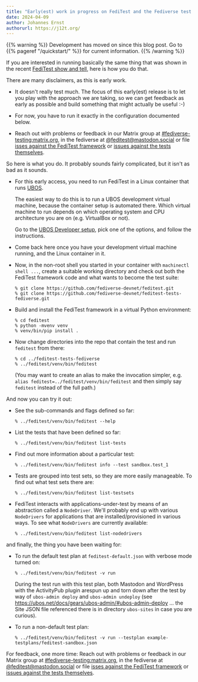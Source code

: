 ```yaml
---
title: "Early(est) work in progress on FediTest and the Fediverse test suite"
date: 2024-04-09
author: Johannes Ernst
authorurl: https://j12t.org/
---
```


{{% warning %}}
Development has moved on since this blog post. Go to {{% pageref "/quickstart/" %}}
for current information.
{{% /warning %}}

If you are interested in running basically the same thing that was shown in
the recent [FediTest show and tell](https://fedidevs.org/notes/2024-03-07/), here is how you
do that.

There are many disclaimers, as this is early work.

* It doesn't really test much. The focus of this early(est) release is to let you play
  with the approach we are taking, so we can get feedback as early as possible and
  build something that might actually be useful :-)

* For now, you have to run it exactly in the configuration documented below.

* Reach out with problems or feedback in our Matrix group at
  [#fediverse-testing:matrix.org](https://matrix.to/#/%23fediverse-testing:matrix.org),
  in the fediverse at [@feditest@mastodon.social](https://mastodon.social/@feditest)
  or file [isses against the FediTest framework](https://github.com/fediverse-devnet/feditest/issues/)
  or [issues against the tests themselves](https://github.com/fediverse-devnet/feditest-tests-fediverse/issues/).

So here is what you do. It probably sounds fairly complicated, but it isn't as bad as
it sounds.

* For this early access, you need to run FediTest in a Linux container that runs
  [UBOS](https://ubos.net/).

  The easiest way to do this is to run a UBOS development virtual machine, because the
  container setup is automated there. Which virtual machine to run depends on which operating
  system and CPU architecture you are on (e.g. VirtualBox or not).

  Go to the [UBOS Developer setup](https://ubos.net/docs/gears/developer/setup/), pick
  one of the options, and follow the instructions.

* Come back here once you have your development virtual machine running, and the Linux
  container in it.

* Now, in the non-root shell you started in your container with `machinectl shell ...`,
  create a suitable working directory and check out both the FediTest framework code
  and what wants to become the test suite:

  ```
  % git clone https://github.com/fediverse-devnet/feditest.git
  % git clone https://github.com/fediverse-devnet/feditest-tests-fediverse.git
  ```

* Build and install the FediTest framework in a virtual Python environment:

  ```
  % cd feditest
  % python -mvenv venv
  % venv/bin/pip install .
  ```

* Now change directories into the repo that contain the test and run `feditest` from
  there:

  ```
  % cd ../feditest-tests-fediverse
  % ../feditest/venv/bin/feditest
  ```

  (You may want to create an alias to make the invocation simpler, e.g.
  `alias feditest=../feditest/venv/bin/feditest` and then simply say `feditest`
  instead of the full path.)

And now you can try it out:

* See the sub-commands and flags defined so far:

  ```
  % ../feditest/venv/bin/feditest --help
  ```

* List the tests that have been defined so far:

  ```
  % ../feditest/venv/bin/feditest list-tests
  ```

* Find out more information about a particular test:

  ```
  % ../feditest/venv/bin/feditest info --test sandbox.test_1
  ```

* Tests are grouped into test sets, so they are more easily manageable. To find out
  what test sets there are:

  ```
  % ../feditest/venv/bin/feditest list-testsets
  ```

* FediTest interacts with applications-under-test by means of an abstraction called
  a `NodeDriver`. We'll probably end up with various `NodeDrivers` for applications
  that are installed/provisioned in various ways. To see what `NodeDrivers` are
  currently available:

  ```
  % ../feditest/venv/bin/feditest list-nodedrivers
  ```

and finally, the thing you have been waiting for:

* To run the default test plan at `feditest-default.json` with verbose mode turned on:

  ```
  % ../feditest/venv/bin/feditest -v run
  ```

  During the test run with this test plan, both Mastodon and WordPress with the ActivityPub
  plugin arespun up
  and torn down after the test by way of `ubos-admin deploy` and `ubos-admin undeploy`
  (see https://ubos.net/docs/gears/ubos-admin/#ubos-admin-deploy ... the Site JSON
  file referenced there is in directory `ubos-sites` in case you are curious).

* To run a non-default test plan:

  ```
  % ../feditest/venv/bin/feditest -v run --testplan example-testplans/feditest-sandbox.json
  ```

For feedback, one more time: Reach out with problems or feedback in our Matrix group at
[#fediverse-testing:matrix.org](https://matrix.to/#/%23fediverse-testing:matrix.org),
in the fediverse at [@feditest@mastodon.social](https://mastodon.social/@feditest)
or file [isses against the FediTest framework](https://github.com/fediverse-devnet/feditest/issues/)
or [issues against the tests themselves](https://github.com/fediverse-devnet/feditest-tests-fediverse/issues/).
